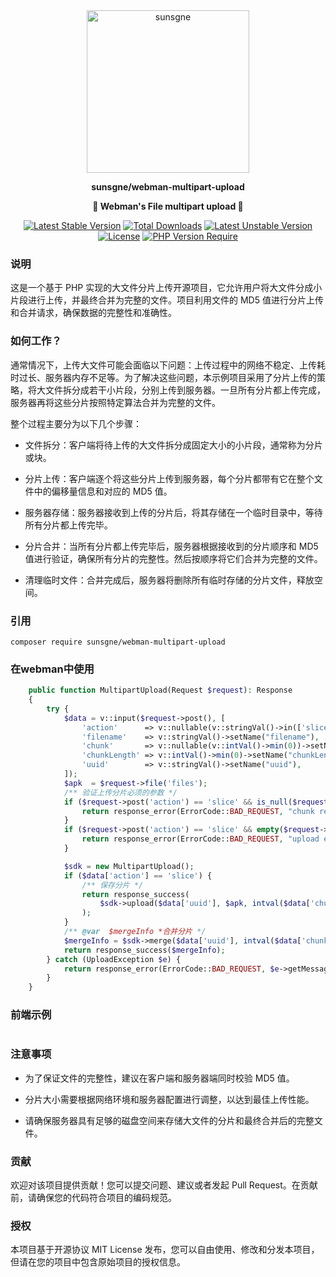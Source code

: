 <div align="center" style="border-radius: 50px">
    <img width="260px"  src="https://cdn.nine1120.cn/logo-i.png" alt="sunsgne">
</div>

**<p align="center">sunsgne/webman-multipart-upload</p>**

**<p align="center">🐬 Webman's File multipart upload  🐬</p>**

<div align="center">

[![Latest Stable Version](http://poser.pugx.org/sunsgne/webman-multipart-upload/v)](https://packagist.org/packages/sunsgne/webman-multipart-upload)
[![Total Downloads](http://poser.pugx.org/sunsgne/webman-multipart-upload/downloads)](https://packagist.org/packages/sunsgne/webman-multipart-upload)
[![Latest Unstable Version](http://poser.pugx.org/sunsgne/webman-multipart-upload/v/unstable)](https://packagist.org/packages/sunsgne/webman-multipart-upload)
[![License](http://poser.pugx.org/sunsgne/webman-multipart-upload/license)](https://packagist.org/packages/sunsgne/webman-multipart-upload)
[![PHP Version Require](http://poser.pugx.org/sunsgne/webman-multipart-upload/require/php)](https://packagist.org/packages/sunsgne/webman-multipart-upload)

</div>

### 说明
这是一个基于 PHP 实现的大文件分片上传开源项目，它允许用户将大文件分成小片段进行上传，并最终合并为完整的文件。项目利用文件的 MD5 值进行分片上传和合并请求，确保数据的完整性和准确性。

### 如何工作？
通常情况下，上传大文件可能会面临以下问题：上传过程中的网络不稳定、上传耗时过长、服务器内存不足等。为了解决这些问题，本示例项目采用了分片上传的策略，将大文件拆分成若干小片段，分别上传到服务器。一旦所有分片都上传完成，服务器再将这些分片按照特定算法合并为完整的文件。

整个过程主要分为以下几个步骤：

- 文件拆分：客户端将待上传的大文件拆分成固定大小的小片段，通常称为分片或块。

- 分片上传：客户端逐个将这些分片上传到服务器，每个分片都带有它在整个文件中的偏移量信息和对应的 MD5 值。

- 服务器存储：服务器接收到上传的分片后，将其存储在一个临时目录中，等待所有分片都上传完毕。

- 分片合并：当所有分片都上传完毕后，服务器根据接收到的分片顺序和 MD5 值进行验证，确保所有分片的完整性。然后按顺序将它们合并为完整的文件。

- 清理临时文件：合并完成后，服务器将删除所有临时存储的分片文件，释放空间。

### 引用
```shell
composer require sunsgne/webman-multipart-upload
```

### 在webman中使用
```php
    public function MultipartUpload(Request $request): Response
    {
        try {
            $data = v::input($request->post(), [
                'action'      => v::nullable(v::stringVal()->in(['slice', 'merge']))->setName("action"),
                'filename'    => v::stringVal()->setName("filename"),
                'chunk'       => v::nullable(v::intVal()->min(0))->setName("chunk"),
                'chunkLength' => v::intVal()->min(0)->setName("chunkLength"),
                'uuid'        => v::stringVal()->setName("uuid"), 
            ]);
            $apk  = $request->file('files');
            /** 验证上传分片必须的参数 */
            if ($request->post('action') == 'slice' && is_null($request->post('chunk'))) {
                return response_error(ErrorCode::BAD_REQUEST, "chunk required, parameter[action ,chunk] should appear at the same time");
            }
            if ($request->post('action') == 'slice' && empty($request->file('files'))) {
                return response_error(ErrorCode::BAD_REQUEST, "upload error,parameter[slice ,file] should appear at the same time");
            }

            $sdk = new MultipartUpload();
            if ($data['action'] == 'slice') {
                /** 保存分片 */
                return response_success(
                    $sdk->upload($data['uuid'], $apk, intval($data['chunk']))
                );
            }
            /** @var  $mergeInfo *合并分片 */
            $mergeInfo = $sdk->merge($data['uuid'], intval($data['chunkLength']), $data['filename']);
            return response_success($mergeInfo);
        } catch (UploadException $e) {
            return response_error(ErrorCode::BAD_REQUEST, $e->getMessage());
        }
    }
```

### 前端示例
```js

```


### 注意事项
- 为了保证文件的完整性，建议在客户端和服务器端同时校验 MD5 值。

- 分片大小需要根据网络环境和服务器配置进行调整，以达到最佳上传性能。

- 请确保服务器具有足够的磁盘空间来存储大文件的分片和最终合并后的完整文件。

### 贡献
欢迎对该项目提供贡献！您可以提交问题、建议或者发起 Pull Request。在贡献前，请确保您的代码符合项目的编码规范。

### 授权
本项目基于开源协议 MIT License 发布，您可以自由使用、修改和分发本项目，但请在您的项目中包含原始项目的授权信息。
